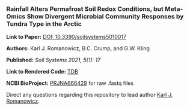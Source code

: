 ### Rainfall Alters Permafrost Soil Redox Conditions, but Meta-Omics Show Divergent Microbial Community Responses by Tundra Type in the Arctic

**Link to Paper:** [DOI: 10.3390/soilsystems5010017](https://www.mdpi.com/2571-8789/5/1/17)

**Authors:** Karl J. Romanowicz, B.C. Crump, and G.W. Kling

**Published:** *Soil Systems 2021, 5(1): 17*

**Link to Rendered Code:** [TDB]()

**NCBI BioProject:** [PRJNA666429](https://www.ncbi.nlm.nih.gov/bioproject/?term=PRJNA666429) for raw .fastq files

Direct any questions regarding this repository to lead author [Karl J. Romanowicz](mailto:kjromano@umich.edu).
